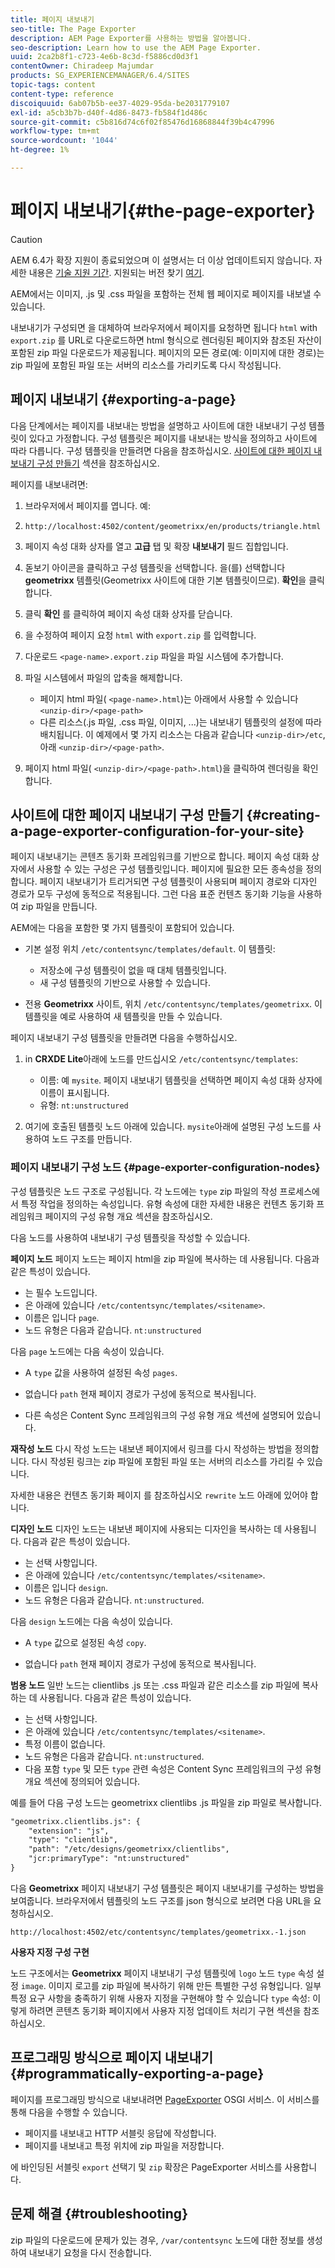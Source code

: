 ```yaml
---
title: 페이지 내보내기
seo-title: The Page Exporter
description: AEM Page Exporter를 사용하는 방법을 알아봅니다.
seo-description: Learn how to use the AEM Page Exporter.
uuid: 2ca2b8f1-c723-4e6b-8c3d-f5886cd0d3f1
contentOwner: Chiradeep Majumdar
products: SG_EXPERIENCEMANAGER/6.4/SITES
topic-tags: content
content-type: reference
discoiquuid: 6ab07b5b-ee37-4029-95da-be2031779107
exl-id: a5cb3b7b-d40f-4d86-8473-fb584f1d486c
source-git-commit: c5b816d74c6f02f85476d16868844f39b4c47996
workflow-type: tm+mt
source-wordcount: '1044'
ht-degree: 1%

---
```


# 페이지 내보내기{#the-page-exporter}

>[!CAUTION]
>
>AEM 6.4가 확장 지원이 종료되었으며 이 설명서는 더 이상 업데이트되지 않습니다. 자세한 내용은 [기술 지원 기간](https://helpx.adobe.com/kr/support/programs/eol-matrix.html). 지원되는 버전 찾기 [여기](https://experienceleague.adobe.com/docs/).

AEM에서는 이미지, .js 및 .css 파일을 포함하는 전체 웹 페이지로 페이지를 내보낼 수 있습니다.

내보내기가 구성되면 을 대체하여 브라우저에서 페이지를 요청하면 됩니다 `html` with `export.zip` 를 URL로 다운로드하면 html 형식으로 렌더링된 페이지와 참조된 자산이 포함된 zip 파일 다운로드가 제공됩니다. 페이지의 모든 경로(예: 이미지에 대한 경로)는 zip 파일에 포함된 파일 또는 서버의 리소스를 가리키도록 다시 작성됩니다.

## 페이지 내보내기 {#exporting-a-page}

다음 단계에서는 페이지를 내보내는 방법을 설명하고 사이트에 대한 내보내기 구성 템플릿이 있다고 가정합니다. 구성 템플릿은 페이지를 내보내는 방식을 정의하고 사이트에 따라 다릅니다. 구성 템플릿을 만들려면 다음을 참조하십시오. [사이트에 대한 페이지 내보내기 구성 만들기](#creating-a-page-exporter-configuration-for-your-site) 섹션을 참조하십시오.

페이지를 내보내려면:

1. 브라우저에서 페이지를 엽니다. 예:
1. `http://localhost:4502/content/geometrixx/en/products/triangle.html`
1. 페이지 속성 대화 상자를 열고 **고급** 탭 및 확장 **내보내기** 필드 집합입니다.

1. 돋보기 아이콘을 클릭하고 구성 템플릿을 선택합니다. 을(를) 선택합니다 **geometrixx** 템플릿(Geometrixx 사이트에 대한 기본 템플릿이므로). **확인**&#x200B;을 클릭합니다.

1. 클릭 **확인** 를 클릭하여 페이지 속성 대화 상자를 닫습니다.
1. 을 수정하여 페이지 요청 `html` with `export.zip` 를 입력합니다.

1. 다운로드 `<page-name>.export.zip` 파일을 파일 시스템에 추가합니다.

1. 파일 시스템에서 파일의 압축을 해제합니다.

   * 페이지 html 파일( `<page-name>.html`)는 아래에서 사용할 수 있습니다 `<unzip-dir>/<page-path>`
   * 다른 리소스(.js 파일, .css 파일, 이미지, ...)는 내보내기 템플릿의 설정에 따라 배치됩니다. 이 예제에서 몇 가지 리소스는 다음과 같습니다 `<unzip-dir>/etc`, 아래 `<unzip-dir>/<page-path>`.

1. 페이지 html 파일( `<unzip-dir>/<page-path>.html`)을 클릭하여 렌더링을 확인합니다.

## 사이트에 대한 페이지 내보내기 구성 만들기 {#creating-a-page-exporter-configuration-for-your-site}

페이지 내보내기는 콘텐츠 동기화 프레임워크를 기반으로 합니다. 페이지 속성 대화 상자에서 사용할 수 있는 구성은 구성 템플릿입니다. 페이지에 필요한 모든 종속성을 정의합니다. 페이지 내보내기가 트리거되면 구성 템플릿이 사용되며 페이지 경로와 디자인 경로가 모두 구성에 동적으로 적용됩니다. 그런 다음 표준 컨텐츠 동기화 기능을 사용하여 zip 파일을 만듭니다.

AEM에는 다음을 포함한 몇 가지 템플릿이 포함되어 있습니다.

* 기본 설정 위치 `/etc/contentsync/templates/default`. 이 템플릿:

   * 저장소에 구성 템플릿이 없을 때 대체 템플릿입니다.
   * 새 구성 템플릿의 기반으로 사용할 수 있습니다.

* 전용 **Geometrixx** 사이트, 위치 `/etc/contentsync/templates/geometrixx`. 이 템플릿을 예로 사용하여 새 템플릿을 만들 수 있습니다.

페이지 내보내기 구성 템플릿을 만들려면 다음을 수행하십시오.

1. in **CRXDE Lite**&#x200B;아래에 노드를 만드십시오 `/etc/contentsync/templates`:

   * 이름: 예 `mysite`. 페이지 내보내기 템플릿을 선택하면 페이지 속성 대화 상자에 이름이 표시됩니다.
   * 유형: `nt:unstructured`

1. 여기에 호출된 템플릿 노드 아래에 있습니다. `mysite`아래에 설명된 구성 노드를 사용하여 노드 구조를 만듭니다.

### 페이지 내보내기 구성 노드 {#page-exporter-configuration-nodes}

구성 템플릿은 노드 구조로 구성됩니다. 각 노드에는 `type` zip 파일의 작성 프로세스에서 특정 작업을 정의하는 속성입니다. 유형 속성에 대한 자세한 내용은 컨텐츠 동기화 프레임워크 페이지의 구성 유형 개요 섹션을 참조하십시오.

다음 노드를 사용하여 내보내기 구성 템플릿을 작성할 수 있습니다.

**페이지 노드** 페이지 노드는 페이지 html을 zip 파일에 복사하는 데 사용됩니다. 다음과 같은 특성이 있습니다.

* 는 필수 노드입니다.
* 은 아래에 있습니다 `/etc/contentsync/templates/<sitename>`.
* 이름은 입니다 `page`.
* 노드 유형은 다음과 같습니다. `nt:unstructured`

다음 `page` 노드에는 다음 속성이 있습니다.

* A `type` 값을 사용하여 설정된 속성 `pages`.

* 없습니다 `path` 현재 페이지 경로가 구성에 동적으로 복사됩니다.

* 다른 속성은 Content Sync 프레임워크의 구성 유형 개요 섹션에 설명되어 있습니다.

**재작성 노드** 다시 작성 노드는 내보낸 페이지에서 링크를 다시 작성하는 방법을 정의합니다. 다시 작성된 링크는 zip 파일에 포함된 파일 또는 서버의 리소스를 가리킬 수 있습니다.

자세한 내용은 컨텐츠 동기화 페이지 를 참조하십시오 `rewrite` 노드 아래에 있어야 합니다.

**디자인 노드** 디자인 노드는 내보낸 페이지에 사용되는 디자인을 복사하는 데 사용됩니다. 다음과 같은 특성이 있습니다.

* 는 선택 사항입니다.
* 은 아래에 있습니다 `/etc/contentsync/templates/<sitename>`.
* 이름은 입니다 `design`.
* 노드 유형은 다음과 같습니다. `nt:unstructured`.

다음 `design` 노드에는 다음 속성이 있습니다.

* A `type` 값으로 설정된 속성 `copy`.

* 없습니다 `path` 현재 페이지 경로가 구성에 동적으로 복사됩니다.

**범용 노드** 일반 노드는 clientlibs .js 또는 .css 파일과 같은 리소스를 zip 파일에 복사하는 데 사용됩니다. 다음과 같은 특성이 있습니다.

* 는 선택 사항입니다.
* 은 아래에 있습니다 `/etc/contentsync/templates/<sitename>`.
* 특정 이름이 없습니다.
* 노드 유형은 다음과 같습니다. `nt:unstructured`.
* 다음 포함 `type` 및 모든 `type` 관련 속성은 Content Sync 프레임워크의 구성 유형 개요 섹션에 정의되어 있습니다.

예를 들어 다음 구성 노드는 geometrixx clientlibs .js 파일을 zip 파일로 복사합니다.

```xml
"geometrixx.clientlibs.js": {
    "extension": "js",
    "type": "clientlib",
    "path": "/etc/designs/geometrixx/clientlibs",
    "jcr:primaryType": "nt:unstructured"
}
```

다음 **Geometrixx** 페이지 내보내기 구성 템플릿은 페이지 내보내기를 구성하는 방법을 보여줍니다. 브라우저에서 템플릿의 노드 구조를 json 형식으로 보려면 다음 URL을 요청하십시오.

`http://localhost:4502/etc/contentsync/templates/geometrixx.-1.json`

**사용자 지정 구성 구현**

노드 구조에서는 **Geometrixx** 페이지 내보내기 구성 템플릿에 `logo` 노드 `type` 속성 설정 `image`. 이미지 로고를 zip 파일에 복사하기 위해 만든 특별한 구성 유형입니다. 일부 특정 요구 사항을 충족하기 위해 사용자 지정을 구현해야 할 수 있습니다 `type` 속성: 이렇게 하려면 콘텐츠 동기화 페이지에서 사용자 지정 업데이트 처리기 구현 섹션을 참조하십시오.

## 프로그래밍 방식으로 페이지 내보내기 {#programmatically-exporting-a-page}

페이지를 프로그래밍 방식으로 내보내려면 [PageExporter](https://helpx.adobe.com/experience-manager/6-4/sites/developing/using/reference-materials/javadoc/index.html?com/day/cq/wcm/contentsync/PageExporter.html) OSGI 서비스. 이 서비스를 통해 다음을 수행할 수 있습니다.

* 페이지를 내보내고 HTTP 서블릿 응답에 작성합니다.
* 페이지를 내보내고 특정 위치에 zip 파일을 저장합니다.

에 바인딩된 서블릿 `export` 선택기 및 `zip` 확장은 PageExporter 서비스를 사용합니다.

## 문제 해결 {#troubleshooting}

zip 파일의 다운로드에 문제가 있는 경우, `/var/contentsync` 노드에 대한 정보를 생성하여 내보내기 요청을 다시 전송합니다.
